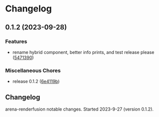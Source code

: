 # Changelog

## 0.1.2 (2023-09-28)


### Features

* rename hybrid component, better info prints, and test release please ([5471390](https://github.com/arenaxr/arena-renderfusion/commit/5471390e3e1d41263ed12a1e6d29d78423e13391))


### Miscellaneous Chores

* release 0.1.2 ([6e4119b](https://github.com/arenaxr/arena-renderfusion/commit/6e4119b7d31a965ddab55f79b88df8bbcfe99ec6))

## Changelog

arena-renderfusion notable changes. Started 2023-9-27 (version 0.1.2).
